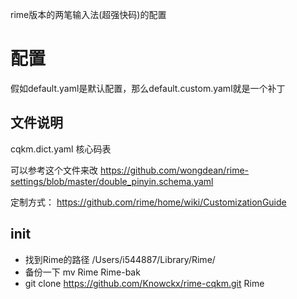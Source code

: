 rime版本的两笔输入法(超强快码)的配置

# 配置

假如default.yaml是默认配置，那么default.custom.yaml就是一个补丁

## 文件说明

cqkm.dict.yaml  核心码表


可以参考这个文件来改
https://github.com/wongdean/rime-settings/blob/master/double_pinyin.schema.yaml

定制方式：
https://github.com/rime/home/wiki/CustomizationGuide


## init
- 找到Rime的路径 /Users/i544887/Library/Rime/
- 备份一下 mv Rime Rime-bak
- git clone https://github.com/Knowckx/rime-cqkm.git Rime


